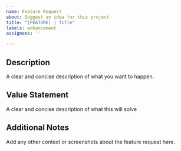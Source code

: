 ```yaml
---
name: Feature Request
about: Suggest an idea for this project
title: "[FEATURE] | Title"
labels: enhancement
assignees: ''

---
```


## Description
A clear and concise description of what you want to happen.

## Value Statement
A clear and concise description of what this will solve

## Additional Notes
Add any other context or screenshots about the feature request here.
